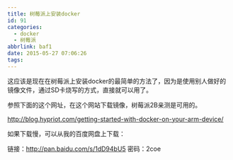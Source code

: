 ```yaml
---
title: 树莓派上安装docker
id: 91
categories:
  - docker
  - 树莓派
abbrlink: baf1
date: 2015-05-27 07:06:26
tags:
---
```


这应该是现在在树莓派上安装docker的最简单的方法了，因为是使用别人做好的镜像文件，通过SD卡烧写的方式，直接就可以用了。

参照下面的这个网址，在这个网站下载镜像，树莓派2B亲测是可用的。

http://blog.hypriot.com/getting-started-with-docker-on-your-arm-device/

如果下载慢，可以从我的百度网盘上下载：

链接：http://pan.baidu.com/s/1dD94bU5 密码：2coe

&nbsp;